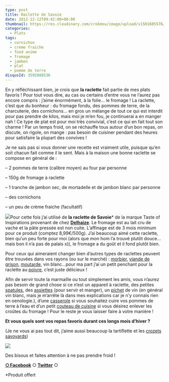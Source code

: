 ```yaml
---
type: post
title: Raclette de Savoie
date: 2012-12-12T09:42:00+00:00
thumbnail: https://res.cloudinary.com/crokmou/image/upload/v1501605576/20121201_raclette-savoie_MVI_4564-160x90_xdxgdv.gif
categories: 
  - Plats
tags: 
  - cornichon
  - creme fraiche
  - food anime
  - fromage
  - jambon
  - plat
  - pomme de terre
disqusId: 3592088536
---
```


En y réfléchissant bien, je crois que **la raclette** fait partie de mes plats favoris ! Pour tout vous dire, au cas ou certains d’entre vous ne l’aurez pas encore compris : j’aime énormément, à la folie… le fromage ! La raclette, c’est que du bonheur : du fromage fondu, des pommes de terre, de la charcuterie, des cornichons… en gros un mélange de tout ce qui est interdit pour pas prendre de kilos, mais moi je m’en fou, je continuerai a en manger nah ! Ce type de plat est pour moi très convivial, c’est ce qui en fait tout son charme ! Par un temps froid, on se réchauffe tous autour d’un bon repas, on discute, on rigole, on mange : pas besoin de cuisiner pendant des heures pour satisfaire la plupart des convives !

Je ne sais pas si vous donner une recette est vraiment utile, puisque qu’en soit chacun fait comme il le sent. Mais à la maison une bonne raclette se compose en général de :

– 2 pommes de terre (calibre moyen) au four par personne

– 150g de fromage à raclette

– 1 tranche de jambon sec, de mortadelle et de jambon blanc par personne

– des cornichons

– un peu de crème fraiche (facultatif)

[![](http://www.delhaizedirect.be/medias/products/151/F2012061800744300000_L.jpg)](http://www.delhaizedirect.be/medias/products/151/F2012061800744300000_L.jpg)Pour cette fois j’ai utilisé de **la raclette de Savoie*** de la marque Taste of Inspirations provenant de chez **[Delhaize](http://www.delhaizedirect.be/fr/Search/RACLETTE%20DE%20SAVOIE)**. Le fromage est au lait cru de vache et la pâte pressée est non cuite. L’affinage est de 3 mois minimum pour ce produit (comptez 8,99€/500g). J’ai beaucoup aimé cette raclette, bien qu’un peu forte pour moi (alors que mon hom l’a trouvé plutôt douce… mais bon il n’a pas de palais x)), le fromage a du goût et il fond plutôt bien.

Pour ceux qui aimeraient changer bien d’autres types de raclettes peuvent être trouvées dans vos rayons (ou sur le marché) : [morbier](http://www.delhaizedirect.be/fr/F-29556-fromages-a-cuisiner/P-34685-plateau-de-3-fromages-pour-raclette), [viande de grison](http://www.delhaizedirect.be/fr/F-29556-fromages-a-cuisiner/P-34685-plateau-de-3-fromages-pour-raclette), [moutarde](http://www.delhaizedirect.be/fr/F-29556-fromages-a-cuisiner/P-34685-plateau-de-3-fromages-pour-raclette), vin blanc…pour ma part j’ai un petit penchant pour la raclette au [poivre](http://www.delhaizedirect.be/fr/F-29556-fromages-a-cuisiner/P-34685-plateau-de-3-fromages-pour-raclette), c’est juste délicieux !

Afin de servir toute la marmaille ou tout simplement les amis, vous n’aurez pas besoin de grand chose si ce n’est un appareil à raclette, des petites [spatules](http://www.rueducommerce.fr/m/pl/malid:48515367), des [assiettes](http://www.rueducommerce.fr/index/assiette%20ceramique) (pour servir et manger), un [pichet](http://www.rueducommerce.fr/m/pl/malid:4769891) de vin (en général vin blanc, mais je m’arrête là dans mes explications car je n’y connais rien en oenologie.), d’une [casserole](http://www.rueducommerce.fr/index/casserole%20fonte) si vous souhaitez cuire vos pommes de terre à l’eau et d’un petit [couteau de cuisine](http://www.rueducommerce.fr/m/pl/malid:12468606) si vous désirez enlever les croûtes du fromage ! Pour le reste je vous laisser faire à votre manière !

**Et vous quels sont vos repas favoris durant ces longs mois d’hiver ?**

(Je ne vous ai pas tout dit, j’aime aussi beaucoup la tartiflette et les [crozets savoyards](http://www.crokmou.com/2011/04/du-fromage-du-fromage-et-encore-du.html))

[![](http://www.crokmou.com/wp-content/uploads/2012/12/20121201_raclette-savoie_MG_4556_e-CC-81-300x2001-300x200.jpg)](http://www.crokmou.com/wp-content/uploads/2012/12/20121201_raclette-savoie_MG_4556_e-CC-81-300x2001.jpg)

Des bisous et faites attention à ne pas prendre froid !

[**○<span style="font-size: xx-small; margin: 0px; outline: 0px; padding: 0px;"><span style="font-family: Arial, Helvetica, sans-serif; margin: 0px; outline: 0px; padding: 0px;"> </span></span>Facebook**](https://www.facebook.com/pages/CroKMou/148093255259077) ○ [**Twitter**](https://twitter.com/Crokmou) ○

*Produit offert